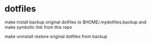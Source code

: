# dotfiles

make install
backup original dotfiles to $HOME/.mydotfiles.backup and make symbolic link from this repo

make uninstall
restore original dotfiles from backup
